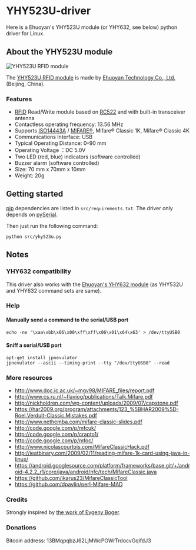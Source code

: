 # YHY523U-driver

Here is a Ehuoyan's YHY523U module (or YHY632, see below) python driver for Linux.

## About the YHY523U module

![YHY523U RFID module](https://raw.github.com/mdeverdelhan/YHY523U-driver/master/res/yhy523u_module.png)

The [YHY523U RFID module](http://ehuoyan.com/english/products_display.asp?pid=28&id=232&proid=153) is made by [Ehuoyan Technology Co., Ltd.](http://ehuoyan.com) (Beijing, China).

### Features
* [RFID](http://en.wikipedia.org/wiki/Radio-frequency_identification) Read/Write module based on [RC522](http://www.nxp.com/documents/data_sheet/MFRC522.pdf) and with built-in transceiver antenna
* Contactless operating frequency: 13.56 MHz
* Supports [ISO14443A](http://en.wikipedia.org/wiki/ISO/IEC_14443) / [MIFARE®](http://en.wikipedia.org/wiki/MIFARE), Mifare® Classic 1K, Mifare® Classic 4K
* Communications Interface: USB
* Typical Operating Distance: 0–90 mm
* Operating Voltage ：DC 5.0V
* Two LED (red, blue) indicators (software controlled)
* Buzzer alarm (software controlled)
* Size: 70 mm x 70mm x 10mm
* Weight: 20g

## Getting started

[pip](http://en.wikipedia.org/wiki/Pip_%28package_manager%29) dependencies are listed in `src/requirements.txt`. The driver only depends on [pySerial](http://pyserial.sourceforge.net/).

Then just run the following command:

    python src/yhy523u.py

## Notes

### YHY632 compatibility

This driver also works with the [Ehuoyan's YHY632 module](http://www.ehuoyan.com/english/products_display.asp?pid=19&id=161&proid=72) (as YHY532U and YHY632 command sets are same).

### Help

#### Manually send a command to the serial/USB port

    echo -ne '\xaa\xbb\x06\x00\xff\xff\x06\x01\x64\x63' > /dev/ttyUSB0

#### Sniff a serial/USB port

    apt-get install jpnevulator
    jpnevulator --ascii --timing-print --tty "/dev/ttyUSB0" --read

### More resources

* http://www.doc.ic.ac.uk/~mgv98/MIFARE_files/report.pdf
* http://www.cs.ru.nl/~flaviog/publications/Talk.Mifare.pdf
* http://nickholdren.com/wp-content/uploads/2009/07/capstone.pdf
* https://har2009.org/program/attachments/123_%5BHAR2009%5D-Roel.Verdult-Classic.Mistakes.pdf
* http://www.nethemba.com/mifare-classic-slides.pdf
* http://code.google.com/p/mfcuk/
* http://code.google.com/p/crapto1/
* http://code.google.com/p/mfoc/
* http://www.nicolascourtois.com/MifareClassicHack.pdf
* http://ieatbinary.com/2009/02/11/reading-mifare-1k-card-using-java-in-linux/
* https://android.googlesource.com/platform/frameworks/base.git/+/android-4.2.2_r1/core/java/android/nfc/tech/MifareClassic.java
* https://github.com/ikarus23/MifareClassicTool
* https://github.com/dpavlin/perl-Mifare-MAD

### Credits

Strongly inspired by [the work of Evgeny Boger](http://code.google.com/p/yhy632/).

### Donations

Bitcoin address: 13BMqpqbzJ62LjMWcPGWrTrdocvGqifdJ3

